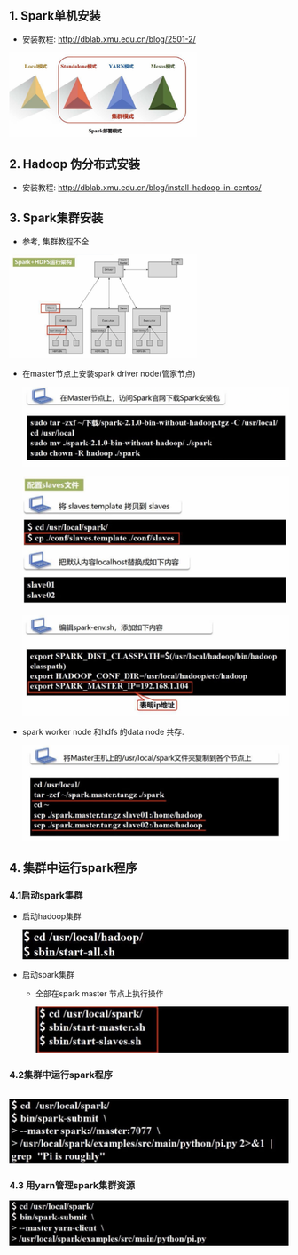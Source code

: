 ## 1. Spark单机安装

- 安装教程: http://dblab.xmu.edu.cn/blog/2501-2/

<img src="https://raw.githubusercontent.com/daniuEvan/pictrues/main/Typora/image-20210907232042850.png" alt="image-20210907232042850" style="zoom:33%;" />

## 2. Hadoop 伪分布式安装

-  安装教程: http://dblab.xmu.edu.cn/blog/install-hadoop-in-centos/

## 3. Spark集群安装

- 参考, 集群教程不全

<img src="https://raw.githubusercontent.com/daniuEvan/pictrues/main/Typora/image-20210908151237427.png" alt="image-20210908151237427" style="zoom:33%;" />

- 在master节点上安装spark driver node(管家节点)

  ![image-20210908151428083](https://raw.githubusercontent.com/daniuEvan/pictrues/main/Typora/image-20210908151428083.png)

  ![image-20210908151519317](https://raw.githubusercontent.com/daniuEvan/pictrues/main/Typora/image-20210908151519317.png)

  ![image-20210908151957702](https://raw.githubusercontent.com/daniuEvan/pictrues/main/Typora/image-20210908151957702.png)

- spark worker node 和hdfs 的data node 共存.

  ![image-20210908151929548](https://raw.githubusercontent.com/daniuEvan/pictrues/main/Typora/image-20210908151929548.png)

## 4. 集群中运行spark程序

### 4.1启动spark集群

- 启动hadoop集群

  ![image-20210908152401738](https://raw.githubusercontent.com/daniuEvan/pictrues/main/Typora/image-20210908152401738.png)

- 启动spark集群

  - 全部在spark master 节点上执行操作

    ![image-20210908152522038](https://raw.githubusercontent.com/daniuEvan/pictrues/main/Typora/image-20210908152522038.png)

### 4.2集群中运行spark程序

​	![image-20210908152601018](https://raw.githubusercontent.com/daniuEvan/pictrues/main/Typora/image-20210908152601018.png)

### 4.3 用yarn管理spark集群资源

![image-20210908152809816](https://raw.githubusercontent.com/daniuEvan/pictrues/main/Typora/image-20210908152809816.png)